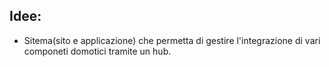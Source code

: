 ## Idee:

- Sitema(sito e applicazione) che permetta di gestire l'integrazione di vari componeti domotici tramite un hub.

